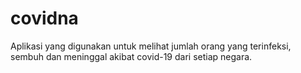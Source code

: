 # covidna

Aplikasi yang digunakan untuk melihat jumlah orang yang terinfeksi, sembuh dan meninggal akibat covid-19 dari setiap negara.

